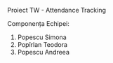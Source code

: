 Proiect TW - Attendance Tracking

Componența Echipei:
1. Popescu Simona
2. Popîrlan Teodora
3. Popescu Andreea
